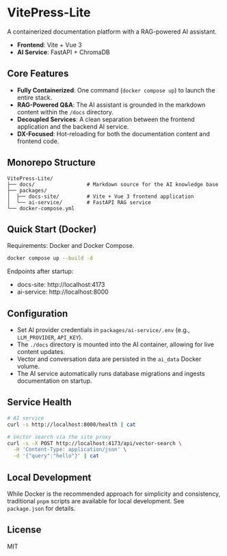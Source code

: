 # VitePress-Lite

A containerized documentation platform with a RAG-powered AI assistant.

- **Frontend**: Vite + Vue 3
- **AI Service**: FastAPI + ChromaDB

## Core Features

- **Fully Containerized**: One command (`docker compose up`) to launch the entire stack.
- **RAG-Powered Q&A**: The AI assistant is grounded in the markdown content within the `/docs` directory.
- **Decoupled Services**: A clean separation between the frontend application and the backend AI service.
- **DX-Focused**: Hot-reloading for both the documentation content and frontend code.

## Monorepo Structure

```
VitePress-Lite/
├── docs/                 # Markdown source for the AI knowledge base
├── packages/
│  ├── docs-site/         # Vite + Vue 3 frontend application
│  └── ai-service/        # FastAPI RAG service
└── docker-compose.yml
```

## Quick Start (Docker)

Requirements: Docker and Docker Compose.

```bash
docker compose up --build -d
```

Endpoints after startup:
- docs-site: http://localhost:4173
- ai-service: http://localhost:8000

## Configuration

- Set AI provider credentials in `packages/ai-service/.env` (e.g., `LLM_PROVIDER`, `API_KEY`).
- The `./docs` directory is mounted into the AI container, allowing for live content updates.
- Vector and conversation data are persisted in the `ai_data` Docker volume.
- The AI service automatically runs database migrations and ingests documentation on startup.

## Service Health

```bash
# AI service
curl -s http://localhost:8000/health | cat

# Vector search via the site proxy
curl -s -X POST http://localhost:4173/api/vector-search \
  -H 'Content-Type: application/json' \
  -d '{"query":"hello"}' | cat
```

## Local Development

While Docker is the recommended approach for simplicity and consistency, traditional `pnpm` scripts are available for local development. See `package.json` for details.

## License

MIT
